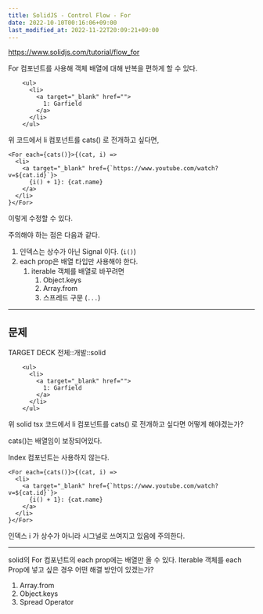 ```yaml
---
title: SolidJS - Control Flow - For
date: 2022-10-10T00:16:06+09:00
last_modified_at: 2022-11-22T20:09:21+09:00
---
```



https://www.solidjs.com/tutorial/flow_for

For 컴포넌트를 사용해 객체 배열에 대해 반복을 편하게 할 수 있다. 

```tsx
    <ul>
      <li>
        <a target="_blank" href="">
          1: Garfield
        </a>
      </li>
    </ul>
```

위 코드에서 li 컴포넌트를 cats() 로 전개하고 싶다면,

```tsx
<For each={cats()}>{(cat, i) =>
  <li>
    <a target="_blank" href={`https://www.youtube.com/watch?v=${cat.id}`}>
      {i() + 1}: {cat.name}
    </a>
  </li>
}</For>
```

이렇게 수정할 수 있다.

주의해야 하는 점은 다음과 같다.
1. 인덱스는 상수가 아닌 Signal 이다. (`i()`)
2. each prop은 배열 타입만 사용해야 한다.
	1. iterable 객체를 배열로 바꾸려면
		1. Object.keys
		2. Array.from
		3. 스프레드 구문 (`...`)

---

## 문제

TARGET DECK
전체::개발::solid

<!--ankiQ-->

```tsx
    <ul>
      <li>
        <a target="_blank" href="">
          1: Garfield
        </a>
      </li>
    </ul>
```

위 solid tsx 코드에서 li 컴포넌트를 cats() 로 전개하고 싶다면 어떻게 해야겠는가?

cats()는 배열임이 보장되어있다.

Index 컴포넌트는 사용하지 않는다.

<!--ankiA-->

```tsx
<For each={cats()}>{(cat, i) =>
  <li>
    <a target="_blank" href={`https://www.youtube.com/watch?v=${cat.id}`}>
      {i() + 1}: {cat.name}
    </a>
  </li>
}</For>
```

인덱스 i 가 상수가 아니라 시그널로 쓰여지고 있음에 주의한다.

<!--ankiE-->
<!--ID: 1664950271994-->

---

<!--ankiQ-->

solid의 For 컴포넌트의 each prop에는 배열만 올 수 있다. Iterable 객체를 each Prop에 넣고 싶은 경우 어떤 해결 방안이 있겠는가?

<!--ankiA-->

1. Array.from
2. Object.keys
3. Spread Operator

<!--ankiE-->
<!--ID: 1664950272011-->

